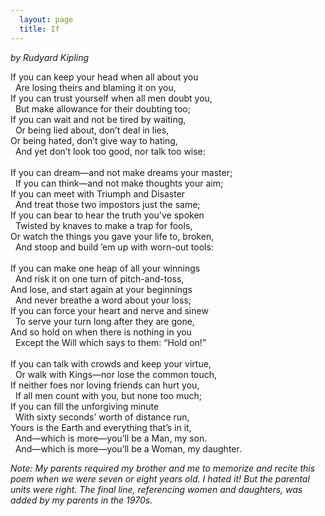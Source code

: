 ```yaml
---
  layout: page
  title: If
---
```


_by Rudyard Kipling_

If you can keep your head when all about you<br />
&#160;&#160;Are losing theirs and blaming it on you,<br />
If you can trust yourself when all men doubt you,<br />
&#160;&#160;But make allowance for their doubting too;<br />
If you can wait and not be tired by waiting,<br />
&#160;&#160;Or being lied about, don’t deal in lies,<br />
Or being hated, don’t give way to hating,<br />
&#160;&#160;And yet don’t look too good, nor talk too wise:<br />
<br />
If you can dream—and not make dreams your master;<br />
&#160;&#160;If you can think—and not make thoughts your aim;<br />
If you can meet with Triumph and Disaster<br />
&#160;&#160;And treat those two impostors just the same;<br />
If you can bear to hear the truth you've spoken<br />
&#160;&#160;Twisted by knaves to make a trap for fools,<br />
Or watch the things you gave your life to, broken,<br />
&#160;&#160;And stoop and build ’em up with worn-out tools:<br />
<br />
If you can make one heap of all your winnings<br />
&#160;&#160;And risk it on one turn of pitch-and-toss,<br />
And lose, and start again at your beginnings<br />
&#160;&#160;And never breathe a word about your loss;<br />
If you can force your heart and nerve and sinew<br />
&#160;&#160;To serve your turn long after they are gone,<br />
And so hold on when there is nothing in you<br />
&#160;&#160;Except the Will which says to them: “Hold on!”<br />
<br />
If you can talk with crowds and keep your virtue,<br />
&#160;&#160;Or walk with Kings—nor lose the common touch,<br />
If neither foes nor loving friends can hurt you,<br />
&#160;&#160;If all men count with you, but none too much;<br />
If you can fill the unforgiving minute<br />
&#160;&#160;With sixty seconds’ worth of distance run,<br />
Yours is the Earth and everything that’s in it,<br />
&#160;&#160;And—which is more—you’ll be a Man, my son.<br/>
&#160;&#160;And—which is more—you’ll be a Woman, my daughter.<br/>

_Note: My parents required my brother and me to memorize and recite this poem when we were seven or eight years old. I hated it! But the parental units were right. The final line, referencing women and daughters, was added by my parents in the 1970s._
